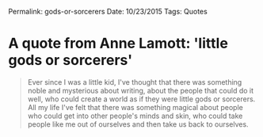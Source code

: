 
Permalink: gods-or-sorcerers
Date: 10/23/2015
Tags: Quotes

# A quote from Anne Lamott: 'little gods or sorcerers'

> Ever since I was a little kid, I've thought that there was something noble and mysterious about writing, about the people that could do it well, who could create a world as if they were little gods or sorcerers. All my life I've felt that there was something magical about people who could get into other people's minds and skin, who could take people like me out of ourselves and then take us back to ourselves.